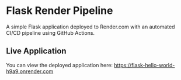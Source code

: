 # Flask Render Pipeline

A simple Flask application deployed to Render.com with an automated CI/CD pipeline using GitHub Actions.

## Live Application

You can view the deployed application here: https://flask-hello-world-h9a9.onrender.com
